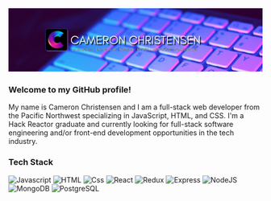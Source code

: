 <img src="bestbanner2.png" alt="banner" />

### Welcome to my GitHub profile!

<p>
  My name is Cameron Christensen and I am a full-stack web developer from the Pacific Northwest specializing in JavaScript, HTML, and CSS. I'm a Hack Reactor graduate and currently looking for full-stack software engineering and/or front-end development opportunities in the tech industry. 
</p>

### Tech Stack

<img alt="Javascript" src="https://img.shields.io/badge/JavaScript-F7DF1E?logo=JavaScript&logoColor=white&style=for-the-badge" />
<img alt="HTML" src="https://img.shields.io/badge/HTML-E34F26?logo=html5&logoColor=white&style=for-the-badge" />
<img alt="Css" src="https://img.shields.io/badge/CSS-1572B6?logo=css3&logoColor=white&style=for-the-badge" />
<img alt="React" src="https://img.shields.io/badge/React-61DAFB?logo=react&logoColor=white&style=for-the-badge" />
<img alt="Redux" src="https://img.shields.io/badge/Redux-764ABC?logo=redux&logoColor=white&style=for-the-badge" />
<img alt="Express" src="https://img.shields.io/badge/Express-000000?logo=Node.js&logoColor=white&style=for-the-badge" />
<img alt="NodeJS" src="https://img.shields.io/badge/NodeJS-088A51?logo=Node.js&logoColor=white&style=for-the-badge" />
<img alt="MongoDB" src="https://img.shields.io/badge/MongoDB-47A248?logo=mongodb&logoColor=white&style=for-the-badge" />
<img alt="PostgreSQL" src="https://img.shields.io/badge/PostgreSQL-336791?logo=postgresql&logoColor=white&style=for-the-badge" />

